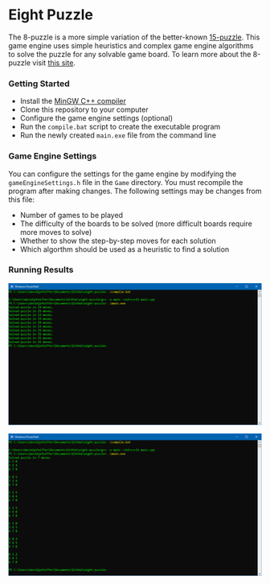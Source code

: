 # Eight Puzzle

The 8-puzzle is a more simple variation of  the better-known [15-puzzle](https://en.wikipedia.org/wiki/15_puzzle). This game engine uses simple heuristics and complex game engine algorithms to solve the puzzle for any solvable game board. To learn more about the 8-puzzle visit [this site](http://www.aiai.ed.ac.uk/~gwickler/eightpuzzle-uninf.html).

### Getting Started

- Install the [MinGW C++ compiler](https://sourceforge.net/projects/mingw/)
- Clone this repository to your computer
- Configure the game engine settings (optional)
- Run the `compile.bat` script to create the executable program
- Run the newly created `main.exe` file from the command line

### Game Engine Settings

You can configure the settings for the game engine by modifying the `gameEngineSettings.h` file in the `Game` directory. You must recompile the program after making changes. The following settings may be changes from this file:

- Number of games to be played
- The difficulty of the boards to be solved (more difficult boards require more moves to solve)
- Whether to show the step-by-step moves for each solution
- Which algorthm should be used as a heuristic to find a solution

### Running Results

![Unable to load image](https://github.com/davidjpfeiffer/eight-puzzle/blob/master/Screenshots/running-results-multiple.PNG "Running Results for Multiple Games")

![Unable to load image](https://github.com/davidjpfeiffer/eight-puzzle/blob/master/Screenshots/running-results-single.PNG "Running Results for Single Game")
